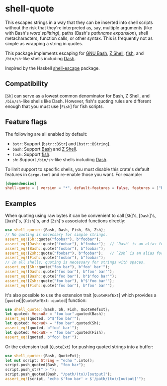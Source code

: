 # shell-quote

This escapes strings in a way that they can be inserted into shell scripts
without the risk that they're interpreted as, say, multiple arguments (like with
Bash's _word splitting_), paths (Bash's _pathname expansion_), shell
metacharacters, function calls, or other syntax. This is frequently not as
simple as wrapping a string in quotes.

This package implements escaping for [GNU Bash][gnu-bash], [Z Shell][z-shell],
[fish][], and `/bin/sh`-like shells including [Dash][dash].

[dash]: https://en.wikipedia.org/wiki/Almquist_shell#dash
[gnu-bash]: https://www.gnu.org/software/bash/
[z-shell]: https://zsh.sourceforge.io/
[fish]: https://fishshell.com/

Inspired by the Haskell [shell-escape][] package.

[shell-escape]: https://github.com/solidsnack/shell-escape

## Compatibility

[`Sh`] can serve as a lowest common denominator for Bash, Z Shell, and
`/bin/sh`-like shells like Dash. However, fish's quoting rules are different
enough that you must use [`Fish`] for fish scripts.

## Feature flags

The following are all enabled by default:

- `bstr`: Support [`bstr::BStr`] and [`bstr::BString`].
- `bash`: Support [Bash][gnu-bash] and [Z Shell][z-shell].
- `fish`: Support [fish][].
- `sh`: Support `/bin/sh`-like shells including [Dash][dash].

To limit support to specific shells, you must disable this crate's default
features in `Cargo.toml` and re-enable those you want. For example:

```toml
[dependencies]
shell-quote = { version = "*", default-features = false, features = ["bash"] }
```

## Examples

When quoting using raw bytes it can be convenient to call [`Sh`]'s, [`Dash`]'s,
[`Bash`]'s, [`Fish`]'s, and [`Zsh`]'s associated functions directly:

```rust
use shell_quote::{Bash, Dash, Fish, Sh, Zsh};
// No quoting is necessary for simple strings.
assert_eq!(Sh::quote("foobar"), b"foobar");
assert_eq!(Dash::quote("foobar"), b"foobar");  // `Dash` is an alias for `Sh`
assert_eq!(Bash::quote("foobar"), b"foobar");
assert_eq!(Zsh::quote("foobar"), b"foobar");   // `Zsh` is an alias for `Bash`
assert_eq!(Fish::quote("foobar"), b"foobar");
// In all shells, quoting is necessary for strings with spaces.
assert_eq!(Sh::quote("foo bar"), b"foo' bar'");
assert_eq!(Dash::quote("foo bar"), b"foo' bar'");
assert_eq!(Bash::quote("foo bar"), b"$'foo bar'");
assert_eq!(Zsh::quote("foo bar"), b"$'foo bar'");
assert_eq!(Fish::quote("foo bar"), b"foo' bar'");
```

It's also possible to use the extension trait [`QuoteRefExt`] which provides a
[`quoted`][`QuoteRefExt::quoted`] function:

```rust
use shell_quote::{Bash, Sh, Fish, QuoteRefExt};
let quoted: Vec<u8> = "foo bar".quoted(Bash);
assert_eq!(quoted, b"$'foo bar'");
let quoted: Vec<u8> = "foo bar".quoted(Sh);
assert_eq!(quoted, b"foo' bar'");
let quoted: Vec<u8> = "foo bar".quoted(Fish);
assert_eq!(quoted, b"foo' bar'");
```

Or the extension trait [`QuoteExt`] for pushing quoted strings into a buffer:

```rust
use shell_quote::{Bash, QuoteExt};
let mut script: String = "echo ".into();
script.push_quoted(Bash, "foo bar");
script.push_str(" > ");
script.push_quoted(Bash, "/path/(to)/[output]");
assert_eq!(script, "echo $'foo bar' > $'/path/(to)/[output]'");
```
